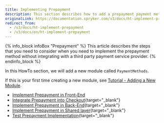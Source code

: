 ```yaml
---
title: Implementing Prepayment
description: This section describes how to add a prepayment payment method.
originalLink: https://documentation.spryker.com/v3/docs/ht-implement-prepayment
redirect_from:
  - /v3/docs/ht-implement-prepayment
  - /v3/docs/en/ht-implement-prepayment
---
```


{% info_block infoBox "Prepayment" %}
This article describes the steps that you need to consider when you need to implement the prepayment method without integrating with a third party payment service provider.
{% endinfo_block %}

In this HowTo section, we will add a new module called `PaymentMethods`.

If this is your first time creating a new module, see [Tutorial - Adding a New Module](/docs/scos/dev/developer-guides/202001.0/development-guide/back-end/data-manipulation/data-enrichment/extending-spryker/adding-a-new-module.html).

* [Implement Prepayment in Front-End](/docs/scos/dev/developer-guides/202001.0/development-guide/back-end/data-manipulation/payment-methods/prepayment/implement-prepayment-in-front-end.html)
* [Integrate Prepayment into Checkout](https://documentation.spryker.com/v4/docs/howto-integrate-prepayment-into-checkout){target="_blank"}
* [Implement Prepayment in Back-End](/docs/scos/dev/developer-guides/202001.0/development-guide/back-end/data-manipulation/payment-methods/prepayment/implementing-prepayment-in-back-end.html){target="_blank"}
* [Implement Prepayment in Shared layer](/docs/scos/dev/developer-guides/202001.0/development-guide/back-end/data-manipulation/payment-methods/prepayment/implementing-prepayment-in-shared-layer.html){target="_blank"}
* [Test Prepayment Implementation](/docs/scos/dev/developer-guides/202001.0/development-guide/back-end/data-manipulation/payment-methods/prepayment/testing-the-prepayment-implementation.html){target="_blank"}
